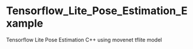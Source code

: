 # Tensorflow_Lite_Pose_Estimation_Example
Tensorflow Lite Pose Estimation C++ using movenet tflite model
